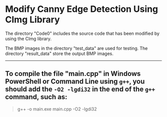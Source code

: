 # Modify Canny Edge Detection Using CImg Library
The directory "Code0" includes the source code that has been modified by using the CImg library.

The BMP images in the directory "test_data" are used for testing. The directory "result_data" store the output BMP images.

---

## To compile the file "main.cpp" in Windows PowerShell or Command Line using `g++`, you should add the `-O2 -lgdi32` in the end of the `g++` command, such as:

> g++ -o main.exe main.cpp -O2 -lgdi32